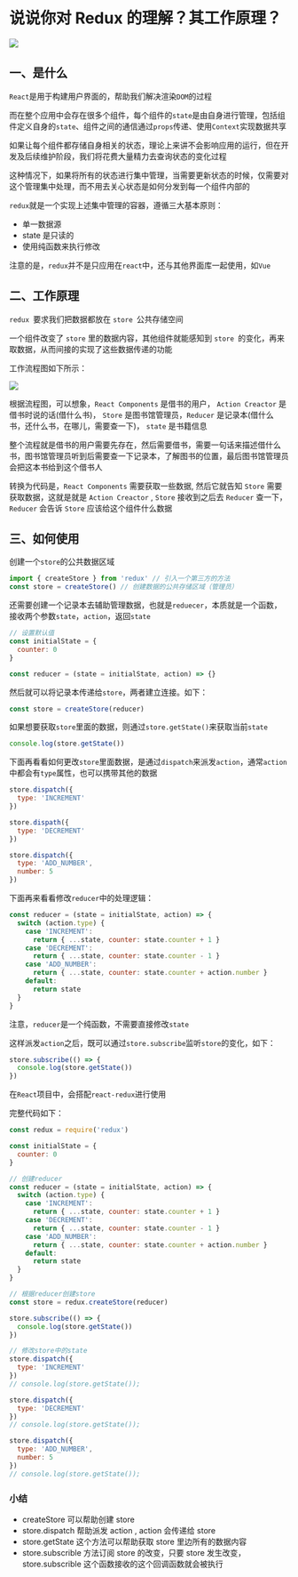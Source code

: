 # 说说你对 Redux 的理解？其工作原理？

![](https://static.vue-js.com/52394be0-e2a5-11eb-ab90-d9ae814b240d.png)

## 一、是什么

`React`是用于构建用户界面的，帮助我们解决渲染`DOM`的过程

而在整个应用中会存在很多个组件，每个组件的`state`是由自身进行管理，包括组件定义自身的`state`、组件之间的通信通过`props`传递、使用`Context`实现数据共享

如果让每个组件都存储自身相关的状态，理论上来讲不会影响应用的运行，但在开发及后续维护阶段，我们将花费大量精力去查询状态的变化过程

这种情况下，如果将所有的状态进行集中管理，当需要更新状态的时候，仅需要对这个管理集中处理，而不用去关心状态是如何分发到每一个组件内部的

`redux`就是一个实现上述集中管理的容器，遵循三大基本原则：

- 单一数据源
- state 是只读的
- 使用纯函数来执行修改

注意的是，`redux`并不是只应用在`react`中，还与其他界面库一起使用，如`Vue`

## 二、工作原理

`redux `要求我们把数据都放在 `store `公共存储空间

一个组件改变了 `store` 里的数据内容，其他组件就能感知到 `store `的变化，再来取数据，从而间接的实现了这些数据传递的功能

工作流程图如下所示：

![](https://static.vue-js.com/27b2e930-e56b-11eb-85f6-6fac77c0c9b3.png)

根据流程图，可以想象，`React Components` 是借书的用户， `Action Creactor` 是借书时说的话(借什么书)， `Store` 是图书馆管理员，`Reducer` 是记录本(借什么书，还什么书，在哪儿，需要查一下)， `state` 是书籍信息

整个流程就是借书的用户需要先存在，然后需要借书，需要一句话来描述借什么书，图书馆管理员听到后需要查一下记录本，了解图书的位置，最后图书馆管理员会把这本书给到这个借书人

转换为代码是，`React Components` 需要获取一些数据, 然后它就告知 `Store` 需要获取数据，这就是就是 `Action Creactor` , `Store` 接收到之后去 `Reducer` 查一下， `Reducer` 会告诉 `Store` 应该给这个组件什么数据

## 三、如何使用

创建一个`store`的公共数据区域

```js
import { createStore } from 'redux' // 引入一个第三方的方法
const store = createStore() // 创建数据的公共存储区域（管理员）
```

还需要创建一个记录本去辅助管理数据，也就是`reduecer`，本质就是一个函数，接收两个参数`state`，`action`，返回`state`

```js
// 设置默认值
const initialState = {
  counter: 0
}

const reducer = (state = initialState, action) => {}
```

然后就可以将记录本传递给`store`，两者建立连接。如下：

```js
const store = createStore(reducer)
```

如果想要获取`store`里面的数据，则通过`store.getState()`来获取当前`state`

```js
console.log(store.getState())
```

下面再看看如何更改`store`里面数据，是通过`dispatch`来派发`action`，通常`action`中都会有`type`属性，也可以携带其他的数据

```js
store.dispatch({
  type: 'INCREMENT'
})

store.dispath({
  type: 'DECREMENT'
})

store.dispatch({
  type: 'ADD_NUMBER',
  number: 5
})
```

下面再来看看修改`reducer`中的处理逻辑：

```js
const reducer = (state = initialState, action) => {
  switch (action.type) {
    case 'INCREMENT':
      return { ...state, counter: state.counter + 1 }
    case 'DECREMENT':
      return { ...state, counter: state.counter - 1 }
    case 'ADD_NUMBER':
      return { ...state, counter: state.counter + action.number }
    default:
      return state
  }
}
```

注意，`reducer`是一个纯函数，不需要直接修改`state`

这样派发`action`之后，既可以通过`store.subscribe`监听`store`的变化，如下：

```js
store.subscribe(() => {
  console.log(store.getState())
})
```

在`React`项目中，会搭配`react-redux`进行使用

完整代码如下：

```js
const redux = require('redux')

const initialState = {
  counter: 0
}

// 创建reducer
const reducer = (state = initialState, action) => {
  switch (action.type) {
    case 'INCREMENT':
      return { ...state, counter: state.counter + 1 }
    case 'DECREMENT':
      return { ...state, counter: state.counter - 1 }
    case 'ADD_NUMBER':
      return { ...state, counter: state.counter + action.number }
    default:
      return state
  }
}

// 根据reducer创建store
const store = redux.createStore(reducer)

store.subscribe(() => {
  console.log(store.getState())
})

// 修改store中的state
store.dispatch({
  type: 'INCREMENT'
})
// console.log(store.getState());

store.dispatch({
  type: 'DECREMENT'
})
// console.log(store.getState());

store.dispatch({
  type: 'ADD_NUMBER',
  number: 5
})
// console.log(store.getState());
```

### 小结

- createStore 可以帮助创建 store
- store.dispatch 帮助派发 action , action 会传递给 store
- store.getState 这个方法可以帮助获取 store 里边所有的数据内容
- store.subscrible 方法订阅 store 的改变，只要 store 发生改变， store.subscrible 这个函数接收的这个回调函数就会被执行
